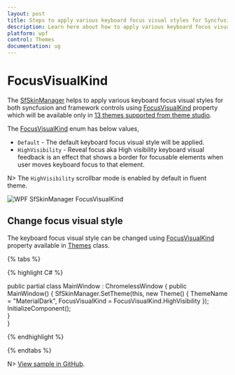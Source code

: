 ```yaml
---
layout: post
title: Steps to apply various keyboard focus visual styles for Syncfusion Essential WPF controls
description: Learn here about how to apply various keyboard focus visual styles for Syncfusion Essential WPF controls and framework controls using SfSkinManager
platform: wpf
control: Themes
documentation: ug
---
```

# FocusVisualKind

The [SfSkinManager](https://help.syncfusion.com/cr/wpf/Syncfusion.SfSkinManager.SfSkinManager.html) helps to apply various keyboard focus visual styles for both syncfusion and framework controls using [FocusVisualKind](https://help.syncfusion.com/cr/wpf/Syncfusion.SfSkinManager.Theme.html#Syncfusion_SfSkinManager_Theme_FocusVisualKind) property which will be available only in [13 themes supported from theme studio](https://help.syncfusion.com/wpf/themes/skin-manager#themes-list).

The [FocusVisualKind](https://help.syncfusion.com/cr/wpf/Syncfusion.SfSkinManager.FocusVisualKind.html) enum has below values,

* `Default` - The default keyboard focus visual style will be applied.
* `HighVisibility` - Reveal focus aka High visibility keyboard visual feedback is an effect that shows a border for focusable elements when user moves keyboard focus to that element. 

N> The `HighVisibility` scrollbar mode is enabled by default in fluent theme. 

![WPF SfSkinManager FocusVisualKind](Skin-Manager_images/WPF-SkinManager-FocusVisualKind.png)

## Change focus visual style

The keyboard focus visual style can be changed using [FocusVisualKind](https://help.syncfusion.com/cr/wpf/Syncfusion.SfSkinManager.Theme.html#Syncfusion_SfSkinManager_Theme_FocusVisualKind) property available in [Themes](https://help.syncfusion.com/cr/wpf/Syncfusion.SfSkinManager.Theme.html) class. 

{% tabs %}

{% highlight C# %}

public partial class MainWindow : ChromelessWindow
{
    public MainWindow()
    {
        SfSkinManager.SetTheme(this, new Theme() { ThemeName = "MaterialDark", FocusVisualKind = FocusVisualKind.HighVisibility });
        InitializeComponent();            
    }        
}

{% endhighlight %}

{% endtabs %}

N> [View sample in GitHub](https://github.com/SyncfusionExamples/change-focusvisualkind-using-skinmanager).